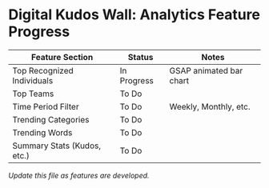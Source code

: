 # Digital Kudos Wall: Analytics Feature Progress

| Feature Section             | Status      | Notes                   |
| --------------------------- | ----------- | ----------------------- |
| Top Recognized Individuals  | In Progress | GSAP animated bar chart |
| Top Teams                   | To Do       |                         |
| Time Period Filter          | To Do       | Weekly, Monthly, etc.   |
| Trending Categories         | To Do       |                         |
| Trending Words              | To Do       |                         |
| Summary Stats (Kudos, etc.) | To Do       |                         |

_Update this file as features are developed._
